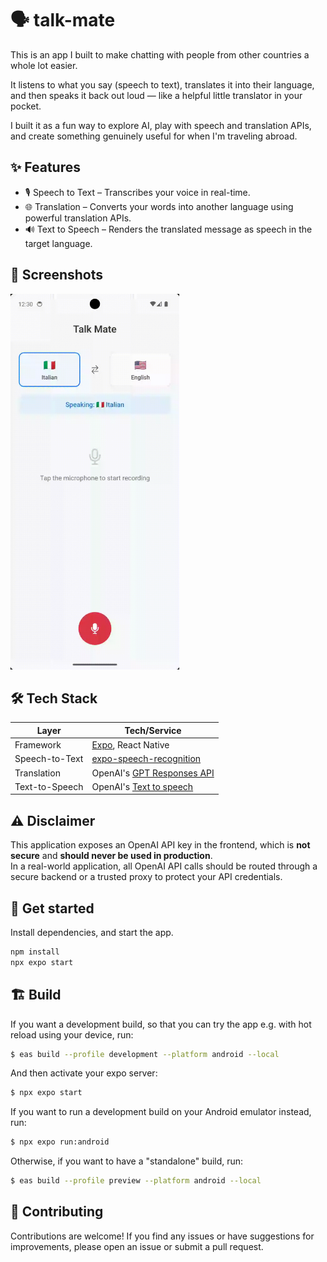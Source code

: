 # 🗣️ talk-mate

This is an app I built to make chatting with people from other countries a whole lot easier.  

It listens to what you say (speech to text), translates it into their language, and then speaks it back out loud — like a helpful little translator in your pocket.

I built it as a fun way to explore AI, play with speech and translation APIs, and create something genuinely useful for when I'm traveling abroad.

## ✨ Features
- 🎙️ Speech to Text – Transcribes your voice in real-time.
- 🌐 Translation – Converts your words into another language using powerful translation APIs.
- 🔊 Text to Speech – Renders the translated message as speech in the target language.


## 📱 Screenshots

<img src="./assets/video.gif" width="270" />

## 🛠️ Tech Stack
| Layer          | Tech/Service                             |
| -------------- | ---------------------------------------- |
| Framework      | [Expo](https://expo.dev), React Native   |
| Speech-to-Text | [expo-speech-recognition](https://github.com/jamsch/expo-speech-recognition?tab=readme-ov-file#installation) |
| Translation    | OpenAI's [GPT Responses API](https://platform.openai.com/docs/guides/text?api-mode=responses) |
| Text-to-Speech | OpenAI's [Text to speech](https://platform.openai.com/docs/guides/text-to-speech) |

## ⚠️ Disclaimer

This application exposes an OpenAI API key in the frontend, which is **not secure** and **should never be used in production**.  
In a real-world application, all OpenAI API calls should be routed through a secure backend or a trusted proxy to protect your API credentials.

## 🚀 Get started

Install dependencies, and start the app.

```bash
npm install
npx expo start
```

## 🏗️ Build

If you want a development build, so that you can try the app e.g. with hot reload using your device, run:

```bash 
$ eas build --profile development --platform android --local
```

And then activate your expo server:
```bash
$ npx expo start
```

If you want to run a development build on your Android emulator instead, run:
```bash
$ npx expo run:android
```

Otherwise, if you want to have a "standalone" build, run:

```bash
$ eas build --profile preview --platform android --local
```

## 🤝 Contributing

Contributions are welcome! If you find any issues or have suggestions for improvements, please open an issue or submit a pull request.
